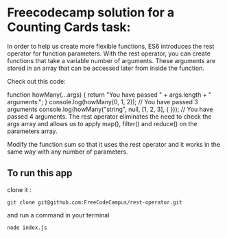 #  Freecodecamp solution for a Counting Cards task:

In order to help us create more flexible functions, ES6 introduces the rest operator for function parameters. With the rest operator, you can create functions that take a variable number of arguments. These arguments are stored in an array that can be accessed later from inside the function.

Check out this code:

function howMany(...args) {
  return "You have passed " + args.length + " arguments.";
}
console.log(howMany(0, 1, 2)); // You have passed 3 arguments
console.log(howMany("string", null, [1, 2, 3], { })); // You have passed 4 arguments.
The rest operator eliminates the need to check the args array and allows us to apply map(), filter() and reduce() on the parameters array.

Modify the function sum so that it uses the rest operator and it works in the same way with any number of parameters.

## To run this app
clone it :

```
git clone git@github.com:FreeCodeCampus/rest-operator.git
```
and run a command in your terminal

```
node index.js
```
